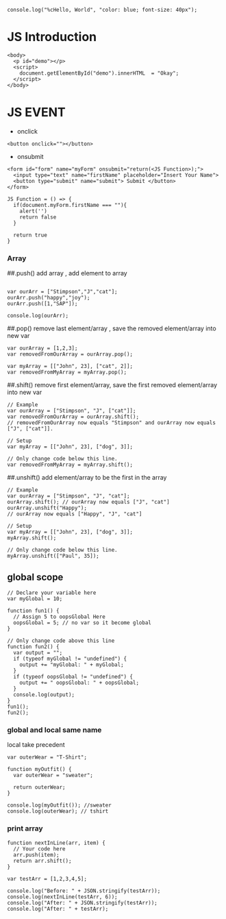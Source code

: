 ```
console.log("%cHello, World", "color: blue; font-size: 40px");
```

# JS Introduction
```
<body>
  <p id="demo"></p>
  <script>
    document.getElementById("demo").innerHTML  = "Okay";
  </script>
</body>
```

# JS EVENT 

* onclick
```
<button onclick=""></button>
```
* onsubmit
```
<form id="form" name="myForm" onsubmit="return(<JS Function>);">
  <input type="text" name="firstName" placeholder="Insert Your Name">
  <button type="submit" name="submit"> Submit </button>
</form>
```

```
JS Function = () => {
  if(document.myForm.firstName === ""){
    alert('')
    return false
  }
  
  return true
}
```



### Array

##.push()
add array , add element to array 
```

var ourArr = ["Stimpson","J","cat"];
ourArr.push("happy","joy");
ourArr.push([1,"SAP"]);

console.log(ourArr);
```

##.pop()
remove last element/array , save the removed element/array into new var
```
var ourArray = [1,2,3];
var removedFromOurArray = ourArray.pop(); 

var myArray = [["John", 23], ["cat", 2]];
var removedFromMyArray = myArray.pop();
```

##.shift()
remove first element/array, save the first removed element/array into new var 

```
// Example
var ourArray = ["Stimpson", "J", ["cat"]];
var removedFromOurArray = ourArray.shift();
// removedFromOurArray now equals "Stimpson" and ourArray now equals ["J", ["cat"]].

// Setup
var myArray = [["John", 23], ["dog", 3]];

// Only change code below this line.
var removedFromMyArray = myArray.shift();
```

##.unshift()
add element/array to be the first in the array 

```
// Example
var ourArray = ["Stimpson", "J", "cat"];
ourArray.shift(); // ourArray now equals ["J", "cat"]
ourArray.unshift("Happy"); 
// ourArray now equals ["Happy", "J", "cat"]

// Setup
var myArray = [["John", 23], ["dog", 3]];
myArray.shift();

// Only change code below this line.
myArray.unshift(["Paul", 35]);
```

## global scope 

```
// Declare your variable here
var myGlobal = 10;

function fun1() {
  // Assign 5 to oopsGlobal Here
  oopsGlobal = 5; // no var so it become global
}

// Only change code above this line
function fun2() {
  var output = "";
  if (typeof myGlobal != "undefined") {
    output += "myGlobal: " + myGlobal;
  }
  if (typeof oopsGlobal != "undefined") {
    output += " oopsGlobal: " + oopsGlobal;
  }
  console.log(output);
}
fun1();
fun2();
```

### global and local same name
local take precedent
```
var outerWear = "T-Shirt";

function myOutfit() {
  var outerWear = "sweater";

  return outerWear;
}

console.log(myOutfit()); //sweater
console.log(outerWear); // tshirt 
```

### print array
```
function nextInLine(arr, item) {
  // Your code here
  arr.push(item);
  return arr.shift(); 
}

var testArr = [1,2,3,4,5];

console.log("Before: " + JSON.stringify(testArr));
console.log(nextInLine(testArr, 6));
console.log("After: " + JSON.stringify(testArr));
console.log("After: " + testArr);
```